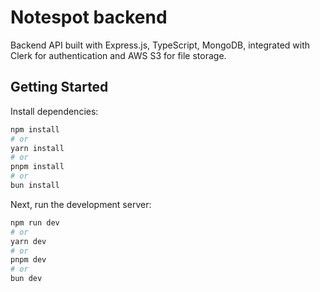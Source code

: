 # Notespot backend

Backend API built with Express.js, TypeScript, MongoDB, integrated with Clerk for authentication and AWS S3 for file storage.

## Getting Started

Install dependencies:
```bash
npm install
# or
yarn install
# or
pnpm install
# or
bun install
```

Next, run the development server:

```bash
npm run dev
# or
yarn dev
# or
pnpm dev
# or
bun dev
```